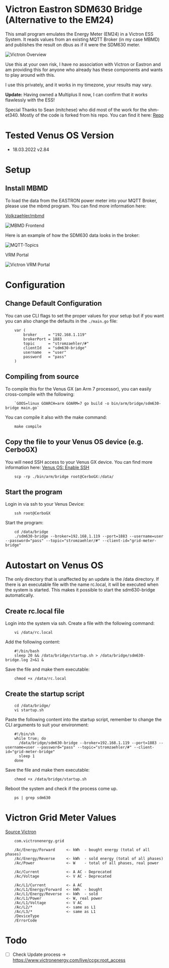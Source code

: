 # Victron Eastron SDM630 Bridge (Alternative to the EM24)

This small program emulates the Energy Meter (EM24) in a Victron ESS System. It reads
values from an existing MQTT Broker (in my case MBMD) and publishes the
result on dbus as if it were the SDM630 meter.

![Victron Overview](./.media/victron_meter.png)

Use this at your own risk, I have no association with Victron or Eastron
and am providing this for anyone who already has these components and
wants to play around with this.

I use this privately, and it works in my timezone, your results may vary.

__Update:__ Having owned a Multiplus II now, I can confirm that it works flawlessly with the ESS!

Special Thanks to Sean (mitchese) who did most of the work for the shm-et340.
Mostly of the code is forked from his repo. You can find it here:
[Repo](https://github.com/mitchese/shm-et340)

# Tested Venus OS Version

* 18.03.2022    v2.84

# Setup

## Install MBMD

To load the data from the EASTRON power meter into your MQTT Broker,
please use the mbmd program. You can find more information here:

[Volkzaehler/mbmd](https://github.com/volkszaehler/mbmd)

![MBMD Frontend](./.media/mbmd.png)

Here is an example of how the SDM630 data looks in the broker:

![MQTT-Topics](./.media/mqtt-topics.png)

VRM Portal

![Victron VRM Portal](./.media/vrm_portal.png)

# Configuration

## Change Default Configuration

You can use CLI flags to set the proper values for your setup but if you want you can also change the defaults in  the `./main.go` file:

        var (
            broker     = "192.168.1.119"
            brokerPort = 1883
            topic      = "stromzaehler/#"
            clientId   = "sdm630-bridge"
            username   = "user"
            password   = "pass"
        )


## Compiling from source

To compile this for the Venus GX (an Arm 7 processor), you can easily cross-compile with the following:

        `GOOS=linux GOARCH=arm GOARM=7 go build -o bin/arm/bridge/sdm630-bridge main.go`

You can compile it also with the make command:

        make compile

## Copy the file to your Venus OS device (e.g. CerboGX)

You will need SSH access to your Venus GX device. You can find more information here: [Venus OS: Enable SSH](https://www.victronenergy.com/live/ccgx:root_access#set_access_level_to_superuser)

        scp -rp ./bin/arm/bridge root@CerboGX:/data/

## Start the program

Login in via ssh to your Venus Device:

        ssh root@CerboGX

Start the program:

        cd /data/bridge
        ./sdm630-bridge --broker=192.168.1.119 --port=1883 --username=user --password="pass" --topic="stromzaehler/#" --client-id="grid-meter-bridge"


# Autostart on Venus OS

The only directory that is unaffected by an update is the /data directory.
If there is an executable file with the name rc.local, it will be executed
when the system is started. This makes it possible to start the
sdm630-bridge automatically.

## Create rc.local file

Login into the system via ssh. Create a file with the following command:

        vi /data/rc.local

Add the following content:

        #!/bin/bash
        sleep 20 && /data/bridge/startup.sh > /data/bridge/sdm630-bridge.log 2>&1 &

Save the file and make them executable:

        chmod +x /data/rc.local

## Create the startup script

        cd /data/bridge/
        vi startup.sh

Paste the following content into the startup script, remember to change the CLI arguments to suit your environment:

        #!/bin/sh
        while true; do
          /data/bridge/sdm630-bridge --broker=192.168.1.119 --port=1883 --username=user --password="pass" --topic="stromzaehler/#" --client-id="grid-meter-bridge"
          sleep 1
        done

Save the file and make them executable:

        chmod +x /data/bridge/startup.sh

Reboot the system and check if the process come up.

        ps | grep sdm630

# Victron Grid Meter Values

[Source Victron](https://github.com/victronenergy/venus/wiki/dbus#grid-meter)

        com.victronenergy.grid

        /Ac/Energy/Forward     <- kWh  - bought energy (total of all phases)
        /Ac/Energy/Reverse     <- kWh  - sold energy (total of all phases)
        /Ac/Power              <- W    - total of all phases, real power

        /Ac/Current            <- A AC - Deprecated
        /Ac/Voltage            <- V AC - Deprecated

        /Ac/L1/Current         <- A AC
        /Ac/L1/Energy/Forward  <- kWh  - bought
        /Ac/L1/Energy/Reverse  <- kWh  - sold
        /Ac/L1/Power           <- W, real power
        /Ac/L1/Voltage         <- V AC
        /Ac/L2/*               <- same as L1
        /Ac/L3/*               <- same as L1
        /DeviceType
        /ErrorCode

# Todo

- [ ] Check Update process -> https://www.victronenergy.com/live/ccgx:root_access

